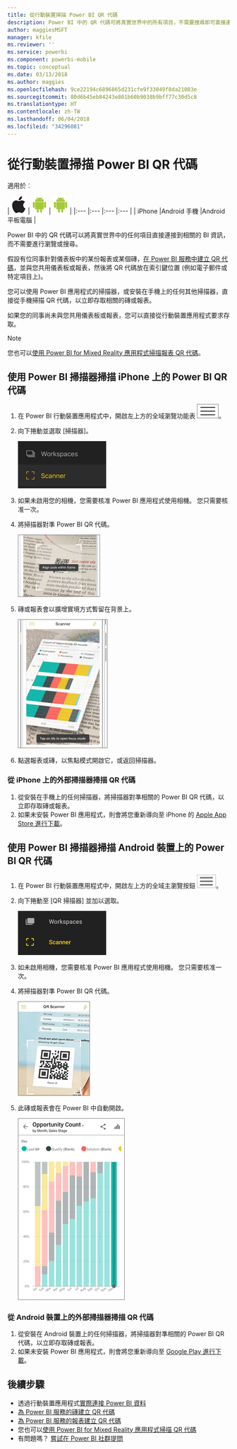 ```yaml
---
title: 從行動裝置掃描 Power BI QR 代碼
description: Power BI 中的 QR 代碼可將真實世界中的所有項目，不需要搜尋即可直接連接到適用於 iPhone 和 Android 裝置之 Power BI 行動應用程式中的相關 BI 資訊。
author: maggiesMSFT
manager: kfile
ms.reviewer: ''
ms.service: powerbi
ms.component: powerbi-mobile
ms.topic: conceptual
ms.date: 03/13/2018
ms.author: maggies
ms.openlocfilehash: 9ce22194c6896865d231cfe9f33049f8da21083e
ms.sourcegitcommit: 80d6b45eb84243e801b60b9038b9bff77c30d5c8
ms.translationtype: HT
ms.contentlocale: zh-TW
ms.lasthandoff: 06/04/2018
ms.locfileid: "34296081"
---
```

# <a name="scan-a-power-bi-qr-code-from-your-mobile-device"></a>從行動裝置掃描 Power BI QR 代碼
適用於︰

| ![iPhone](media/mobile-apps-qr-code/ios-logo-40-px.png) | ![Android 手機](media/mobile-apps-qr-code/android-logo-40-px.png) | ![Android 平板電腦](media/mobile-apps-qr-code/android-logo-40-px.png) |
|:--- |:--- |:--- |:--- |
| iPhone |Android 手機 |Android 平板電腦 |

Power BI 中的 QR 代碼可以將真實世界中的任何項目直接連接到相關的 BI 資訊，而不需要進行瀏覽或搜尋。

假設有位同事針對儀表板中的某份報表或某個磚，[在 Power BI 服務中建立 QR 代碼](service-create-qr-code-for-tile.md)，並與您共用儀表板或報表，然後將 QR 代碼放在索引鍵位置 (例如電子郵件或特定項目上)。 

您可以使用 Power BI 應用程式的掃描器，或安裝在手機上的任何其他掃描器，直接從手機掃描 QR 代碼，以立即存取相關的磚或報表。 

如果您的同事尚未與您共用儀表板或報表，您可以直接從行動裝置應用程式要求存取。 

> [!NOTE]
> 您也可以[使用 Power BI for Mixed Reality 應用程式掃描報表 QR 代碼](mobile-mixed-reality-app.md#scan-a-report-qr-code-in-holographic-view)。

## <a name="scan-a-power-bi-qr-code-on-your-iphone-with-the-power-bi-scanner"></a>使用 Power BI 掃描器掃描 iPhone 上的 Power BI QR 代碼
1. 在 Power BI 行動裝置應用程式中，開啟左上方的全域瀏覽功能表 ![](media/mobile-apps-qr-code/power-bi-iphone-global-nav-button.png)。 
2. 向下捲動並選取 [掃描器]。 
   
    ![](media/mobile-apps-qr-code/power-bi-iphone-scanner-menu.png)
3. 如果未啟用您的相機，您需要核准 Power BI 應用程式使用相機。 您只需要核准一次。 
4. 將掃描器對準 Power BI QR 代碼。 
   
    ![](media/mobile-apps-qr-code/power-bi-align-qr-code.png)
5. 磚或報表會以擴增實境方式暫留在背景上。
   
    ![](media/mobile-apps-qr-code/power-bi-ios-qr-ar-scanner.png)
6. 點選報表或磚，以焦點模式開啟它，或返回掃描器。

### <a name="scan-a-qr-code-from-an-external-scanner-on-your-iphone"></a>從 iPhone 上的外部掃描器掃描 QR 代碼
1. 從安裝在手機上的任何掃描器，將掃描器對準相關的 Power BI QR 代碼，以立即存取磚或報表。 
2. 如果未安裝 Power BI 應用程式，則會將您重新導向至 iPhone 的 [Apple App Store 進行下載](http://go.microsoft.com/fwlink/?LinkId=522062)。

## <a name="scan-a-power-bi-qr-code-on-your-android-device-with-the-power-bi-scanner"></a>使用 Power BI 掃描器掃描 Android 裝置上的 Power BI QR 代碼
1. 在 Power BI 行動裝置應用程式中，開啟左上方的全域主瀏覽按鈕 ![](media/mobile-apps-qr-code/power-bi-android-global-nav-icon.png)。 
2. 向下捲動至 [QR 掃描器] 並加以選取。
   
    ![](media/mobile-apps-qr-code/power-bi-android-scanner-menu.png)
3. 如未啟用相機，您需要核准 Power BI 應用程式使用相機。 您只需要核准一次。 
4. 將掃描器對準 Power BI QR 代碼。 
   
    ![](media/mobile-apps-qr-code/pbi_iph_qrscan.png)
5. 此磚或報表會在 Power BI 中自動開啟。
   
    ![](media/mobile-apps-qr-code/power-bi-android-tile.png)

### <a name="scan-a-qr-code-from-an-external-scanner-on-your-android-device"></a>從 Android 裝置上的外部掃描器掃描 QR 代碼
1. 從安裝在 Android 裝置上的任何掃描器，將掃描器對準相關的 Power BI QR 代碼，以立即存取磚或報表。 
2. 如果未安裝 Power BI 應用程式，則會將您重新導向至 [Google Play 進行下載](http://go.microsoft.com/fwlink/?LinkID=544867)。 

## <a name="next-steps"></a>後續步驟
* 透過行動裝置應用程式[實際連接 Power BI 資料](mobile-apps-data-in-real-world-context.md)
* [為 Power BI 服務的磚建立 QR 代碼](service-create-qr-code-for-tile.md)
* [為 Power BI 服務的報表建立 QR 代碼](service-create-qr-code-for-report.md)
* 您也可以[使用 Power BI for Mixed Reality 應用程式掃描 QR 代碼](mobile-mixed-reality-app.md)
* 有問題嗎？ [嘗試在 Power BI 社群提問](http://community.powerbi.com/)

